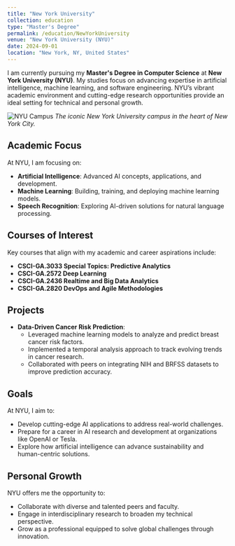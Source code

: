 ```yaml
---
title: "New York University"
collection: education
type: "Master's Degree"
permalink: /education/NewYorkUniversity
venue: "New York University (NYU)"
date: 2024-09-01
location: "New York, NY, United States"
---
```

I am currently pursuing my **Master's Degree in Computer Science** at **New York University (NYU)**. My studies focus on advancing expertise in artificial intelligence, machine learning, and software engineering. NYU’s vibrant academic environment and cutting-edge research opportunities provide an ideal setting for technical and personal growth.

![NYU Campus](images/NYU-1.jpeg)
*The iconic New York University campus in the heart of New York City.*

## Academic Focus
At NYU, I am focusing on:
- **Artificial Intelligence**: Advanced AI concepts, applications, and development.
- **Machine Learning**: Building, training, and deploying machine learning models.
- **Speech Recognition**: Exploring AI-driven solutions for natural language processing.

## Courses of Interest
Key courses that align with my academic and career aspirations include:
- **CSCI-GA.3033 Special Topics: Predictive Analytics**
- **CSCI-GA.2572 Deep Learning**
- **CSCI-GA.2436 Realtime and Big Data Analytics**
- **CSCI-GA.2820 DevOps and Agile Methodologies**

## Projects
- **Data-Driven Cancer Risk Prediction**:
  - Leveraged machine learning models to analyze and predict breast cancer risk factors.
  - Implemented a temporal analysis approach to track evolving trends in cancer research.
  - Collaborated with peers on integrating NIH and BRFSS datasets to improve prediction accuracy.

## Goals
At NYU, I aim to:
- Develop cutting-edge AI applications to address real-world challenges.
- Prepare for a career in AI research and development at organizations like OpenAI or Tesla.
- Explore how artificial intelligence can advance sustainability and human-centric solutions.

## Personal Growth
NYU offers me the opportunity to:
- Collaborate with diverse and talented peers and faculty.
- Engage in interdisciplinary research to broaden my technical perspective.
- Grow as a professional equipped to solve global challenges through innovation.